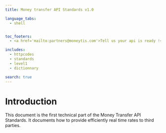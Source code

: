 ```yaml
---
title: Money transfer API Standards v1.0

language_tabs:
  - shell


toc_footers:
  - <a href='mailto:partners@moneytis.com'>Tell us your api is ready !</a>

includes:
  - httpcodes
  - standards
  - level1
  - dictionnary

search: true
---
```



# Introduction

This document is the first technical part of the Money Transfer API Standards.
It documents how to provide efficiently real time rates to third parties.




